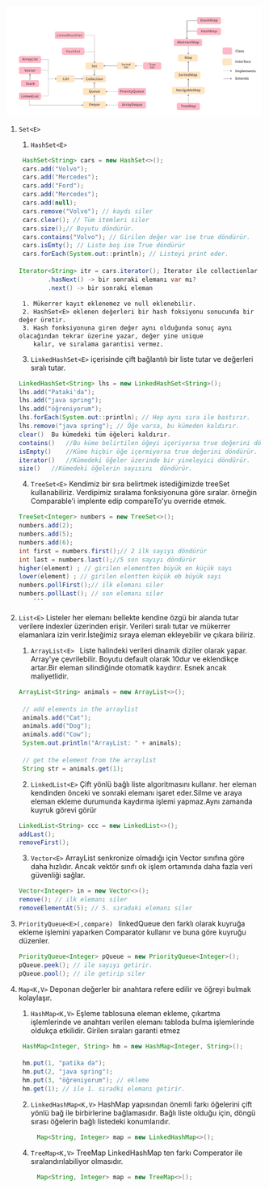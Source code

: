 ![](image/Collections.png)

1. `Set<E>`
    1. `HashSet<E>`
   ```java
    HashSet<String> cars = new HashSet<>();
    cars.add("Volvo");
    cars.add("Mercedes");
    cars.add("Ford");
    cars.add("Mercedes");
    cars.add(null);
    cars.remove("Volvo"); // kaydı siler
    cars.clear(); // Tüm itemleri siler
    cars.size();// Boyutu döndürür.
    cars.contains("Volvo"); // Girilen değer var ise true döndürür.
    cars.isEmty(); // Liste boş ise True döndürür
    cars.forEach(System.out::println); // Listeyi print eder. 
    
   Iterator<String> itr = cars.iterator(); İterator ile collectionlar içerisinde gezebiliriz.
           .hasNext() -> bir sonraki elemanı var mı?
           .next() -> bir sonraki eleman
   ```

        1. Mükerrer kayıt eklenemez ve null eklenebilir.
        2. HashSet<E> eklenen değerleri bir hash foksiyonu sonucunda bir değer üretir.
        3. Hash fonksiyonuna giren değer aynı olduğunda sonuç aynı olacağından tekrar üzerine yazar, değer yine unique
           kalır, ve sıralama garantisi vermez.
    3. `LinkedHashSet<E>` içerisinde çift bağlantılı bir liste tutar ve değerleri sıralı tutar.
    ```java
   LinkedHashSet<String> lhs = new LinkedHashSet<String>();
   lhs.add("Pataki'da");
   lhs.add("java spring");
   lhs.add("öğreniyorum");
   lhs.forEach(System.out::println); // Hep aynı sıra ile bastırır.
   lhs.remove("java spring"); // Öğe varsa, bu kümeden kaldırır.
   clear()	Bu kümedeki tüm öğeleri kaldırır.
   contains()	//Bu küme belirtilen öğeyi içeriyorsa true değerini döndürür.
   isEmpty()	//Küme hiçbir öğe içermiyorsa true değerini döndürür.
   iterator()	//Kümedeki öğeler üzerinde bir yineleyici döndürür.
   size()	//Kümedeki öğelerin sayısını  döndürür.   

   ```
    4. `TreeSet<E>` Kendimiz bir sıra belirtmek istediğimizde treeSet kullanabiliriz. Verdipimiz sıralama fonksiyonuna
       göre sıralar. örneğin Comparable'i implente edip compareTo'yu override etmek.
    ```java
    TreeSet<Integer> numbers = new TreeSet<>();
    numbers.add(2);
    numbers.add(5);
    numbers.add(6);
    int first = numbers.first();// 2 ilk sayıyı döndürür 
    int last = numbers.last();//5 son sayıyı döndürür
   higher(element) ; // girilen elementten büyük en küçük sayı
   lower(element) ; // girilen elentten küçük eb büyük sayı
   numbers.pollFirst();// ilk elemanı siler
   numbers.pollLast(); // son elemanı siler
        ```
2. `List<E>` Listeler her elemanı bellekte kendine özgü bir alanda tutar verilere indexler
   üzerinden erişir. Verileri sıralı tutar ve mükerrer elamanlara izin verir.İsteğimiz sıraya eleman ekleyebilir ve
   çıkara biliriz.
    1. `ArrayList<E> ` Liste halindeki verileri dinamik diziler olarak yapar. Array'ye çevrilebilir. Boyutu default
       olarak 10dur ve eklendikçe artar.Bir eleman silindiğinde otomatik kaydırır. Esnek ancak maliyetlidir.
   ```java
   ArrayList<String> animals = new ArrayList<>();

    // add elements in the arraylist
    animals.add("Cat");
    animals.add("Dog");
    animals.add("Cow");
    System.out.println("ArrayList: " + animals);

    // get the element from the arraylist
    String str = animals.get(1);

    ```
    2. `LinkedList<E>` Çift yönlü bağlı liste algoritmasını kullanır. her eleman kendinden önceki ve sonraki elemanı
       işaret eder.Silme ve araya eleman ekleme durumunda kaydırma işlemi yapmaz.Aynı zamanda kuyruk görevi görür
   ```java
   LinkedList<String> ccc = new LinkedList<>();
   addLast();
   removeFirst();
    ```
    3. `Vector<E>` ArrayList senkronize olmadığı için Vector sınıfına göre daha hızlıdır. Ancak vektör sınıfı ok işlem
       ortamında daha fazla veri güvenliği sağlar.
   ```java
   Vector<Integer> in = new Vector<>();  
   remove(); // ilk elemanı siler
   removeElementAt(5); // 5. sıradaki elemanı siler
    ```
   
3. `PriorityQueue<E>(,compare) ` linkedQueue den farklı olarak kuyruğa ekleme işlemini yaparken Comparator kullanır
       ve buna göre kuyruğu düzenler.
    ```java
    PriorityQueue<Integer> pQueue = new PriorityQueue<Integer>();
    pQueue.peek(); // ile sayıyı getirir.
    pQueue.pool(); // ile getirip siler

    ```
4. `Map<K,V>` Deponan değerler bir anahtara refere edilir ve öğreyi bulmak kolaylaşır.

    1. `HashMap<K,V>` Eşleme tablosuna eleman ekleme, çıkartma işlemlerinde ve anahtarı verilen elemanı tabloda bulma
       işlemlerinde oldukça etkilidir. Girilen sıraları garanti etmez
   ```java
    HashMap<Integer, String> hm = new HashMap<Integer, String>();

    hm.put(1, "patika da");
    hm.put(2, "java spring");
    hm.put(3, "öğreniyorum"); // ekleme
    hm.get(1); // ile 1. sıradki elemanı getirir.
    ```
    2. `LinkedHashMap<K,V>` HashMap yapısından önemli farkı öğelerini çift yönlü bağ ile birbirlerine bağlamasıdır.
       Bağlı liste olduğu için, döngü sırası öğelerin bağlı listedeki konumlarıdır.
   ```java
        Map<String, Integer> map = new LinkedHashMap<>();

    ```
    4. `TreeMap<K,V>` TreeMap LinkedHashMap ten farkı Comperator ile sıralandırılabiliyor olmasıdır.
   ```java
        Map<String, Integer> map = new TreeMap<>();
    ```
       
